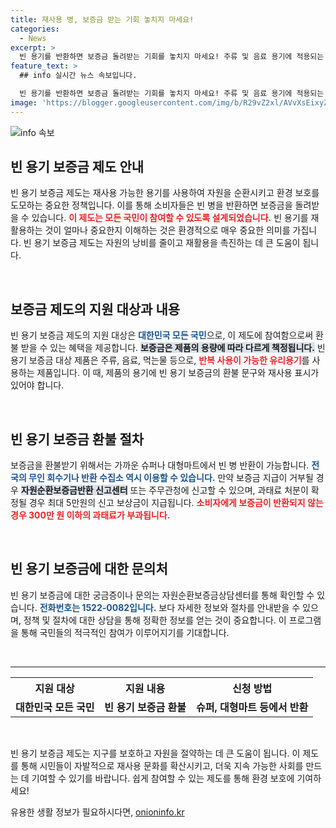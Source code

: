 ```yaml
---
title: 재사용 병, 보증금 받는 기회 놓치지 마세요!
categories:
  - News
excerpt: >
  빈 용기를 반환하면 보증금 돌려받는 기회를 놓치지 마세요! 주류 및 음료 용기에 적용되는 이 제도는 재사용 문구가 있는 제품에 한하며, 소비자로서의 권리를 지키는 데 중요한 역할을 합니다. 지금 바로 자세히 알아보세요!
feature_text: >
  ## info 실시간 뉴스 속보입니다.

  빈 용기를 반환하면 보증금 돌려받는 기회를 놓치지 마세요! 주류 및 음료 용기에 적용되는 이 제도는 재사용 문구가 있는 제품에 한하며, 소비자로서의 권리를 지키는 데 중요한 역할을 합니다. 지금 바로 자세히 알아보세요!
image: 'https://blogger.googleusercontent.com/img/b/R29vZ2xl/AVvXsEixyZcFfHzMRdzZMjFBmAUKJYCLCGyLL1o632UiGVXcaFdKo_bkvkuCioo0uUKlGfBVcT3P84aROyZIXSBEx3Aw5nCQ3pTgDom1WDC4m8eifvWiAmWEEVb4x6G_l8C0QH225ldMjyaFvpxGEBGNO37VmDTDMHGhJPq73UglMfDca1-0aw/s1600/blogspot.png'
---
```


<p><img src="https://blogger.googleusercontent.com/img/b/R29vZ2xl/AVvXsEixyZcFfHzMRdzZMjFBmAUKJYCLCGyLL1o632UiGVXcaFdKo_bkvkuCioo0uUKlGfBVcT3P84aROyZIXSBEx3Aw5nCQ3pTgDom1WDC4m8eifvWiAmWEEVb4x6G_l8C0QH225ldMjyaFvpxGEBGNO37VmDTDMHGhJPq73UglMfDca1-0aw/s1600/blogspot.png" alt="info 속보" /></p>

<h2 data-ke-size="size26">빈 용기 보증금 제도 안내</h2>

<p data-ke-size="size16">빈 용기 보증금 제도는 재사용 가능한 용기를 사용하여 자원을 순환시키고 환경 보호를 도모하는 중요한 정책입니다. 이를 통해 소비자들은 빈 병을 반환하면 보증금을 돌려받을 수 있습니다. <b><span style="color: #ee2323;">이 제도는 모든 국민이 참여할 수 있도록 설계되었습니다.</span></b> 빈 용기를 재활용하는 것이 얼마나 중요한지 이해하는 것은 환경적으로 매우 중요한 의미를 가집니다. 빈 용기 보증금 제도는 자원의 낭비를 줄이고 재활용을 촉진하는 데 큰 도움이 됩니다.</p>

<p data-ke-size="size16">&nbsp;</p>

<h2 data-ke-size="size26">보증금 제도의 지원 대상과 내용</h2>

<p data-ke-size="size16">빈 용기 보증금 제도의 지원 대상은 <b><span style="color: #1a5490;">대한민국 모든 국민</span></b>으로, 이 제도에 참여함으로써 환불 받을 수 있는 혜택을 제공합니다. <b><span style="background-color: #21538527;">보증금은 제품의 용량에 따라 다르게 책정됩니다.</span></b> 빈 용기 보증금 대상 제품은 주류, 음료, 먹는물 등으로, <b><span style="color: #ee2323;">반복 사용이 가능한 유리용기</span></b>를 사용하는 제품입니다. 이 때, 제품의 용기에 빈 용기 보증금의 환불 문구와 재사용 표시가 있어야 합니다.</p>

<p data-ke-size="size16">&nbsp;</p>

<h2 data-ke-size="size26">빈 용기 보증금 환불 절차</h2>

<p data-ke-size="size16">보증금을 환불받기 위해서는 가까운 슈퍼나 대형마트에서 빈 병 반환이 가능합니다. <b><span style="color: #1a5490;">전국의 무인 회수기나 반환 수집소 역시 이용할 수 있습니다.</span></b> 만약 보증금 지급이 거부될 경우 <b><span style="background-color: #21538527;">자원순환보증금반환 신고센터</span></b> 또는 주무관청에 신고할 수 있으며, 과태료 처분이 확정될 경우 최대 5만원의 신고 보상금이 지급됩니다. <b><span style="color: #ee2323;">소비자에게 보증금이 반환되지 않는 경우 300만 원 이하의 과태료가 부과됩니다.</span></b></p>

<p data-ke-size="size16">&nbsp;</p>

<h2 data-ke-size="size26">빈 용기 보증금에 대한 문의처</h2>

<p data-ke-size="size16">빈 용기 보증금에 대한 궁금증이나 문의는 자원순환보증금상담센터를 통해 확인할 수 있습니다. <b><span style="color: #1a5490;">전화번호는 1522-0082입니다.</span></b> 보다 자세한 정보와 절차를 안내받을 수 있으며, 정책 및 절차에 대한 상담을 통해 정확한 정보를 얻는 것이 중요합니다. 이 프로그램을 통해 국민들의 적극적인 참여가 이루어지기를 기대합니다.</p>

<p data-ke-size="size16">&nbsp;</p>

<hr />

<table style="width: 100%;">
<tr>
    <th style="text-align: center;"><b>지원 대상</b></th>
    <th style="text-align: center;"><b>지원 내용</b></th>
    <th style="text-align: center;"><b>신청 방법</b></th>
</tr>
<tr>
    <td style="text-align: center; height: 17px;"><b>대한민국 모든 국민</b></td>
    <td style="text-align: center; height: 17px;"><b>빈 용기 보증금 환불</b></td>
    <td style="text-align: center; height: 17px;"><b>슈퍼, 대형마트 등에서 반환</b></td>
</tr>
</table>

<p data-ke-size="size16">&nbsp;</p>

<p data-ke-size="size16">빈 용기 보증금 제도는 지구를 보호하고 자원을 절약하는 데 큰 도움이 됩니다. 이 제도를 통해 시민들이 자발적으로 재사용 문화를 확산시키고, 더욱 지속 가능한 사회를 만드는 데 기여할 수 있기를 바랍니다. 쉽게 참여할 수 있는 제도를 통해 환경 보호에 기여하세요!</p>
유용한 생활 정보가 필요하시다면, <a href="https://onioninfo.kr" rel="dofollow">onioninfo.kr</a>


